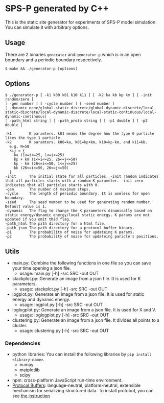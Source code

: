 # SPS-P generated by C++
This is the static site generator for experiments of SPS-P model simulation. You can simulate it with arbitrary options.

## Usage
There are 2 binaries `generator` and `generator-p` which is in an open boundary and a periodic boundary respectively.
```
$ make && ./generator-p [options]
```

## Options
```
$ ./generator-p [ -k1 k00 k01 k10 k11 ] [ -k2 ka kb kp km ] [ -init random/zero ]
[ -gen number ] [ -cycle number ] [ -seed number ]
[ -dynamic none/global-static-discrete/global-dynamic-discrete/local-static-discrete/local-dynamic-discrete/local-static-continuous/local-dynamic-continuous]
[ -path_html string ] [ -path_proto string ] [ -p1 double ] [ -p2 double ]

-k1        K paramters. k01 means the degree how the type 0 particle likes the type 1 particle.
-k2        K paramters. k00=ka, k01=kp+km, k10=kp-km, and k11=kb.
  e.g. N=50
  kij = {
    ka (1<=i<=25, 1<=j<=25)
    kp + km (1<=i<=25, 26<=j<=50)
    kp - km (26<=i<=50, 1<=j<=25)
    kb (26<=i<=50, 26<=j<=50)
  }
-init      The initial state for all particles. -init random indicates that all particles starts with a random K parameter. -init zero indicates that all particles starts with 0.
-gen       The number of maximum steps.
-cycle     The length of periodic boundary. It is useless for open boundary.
-seed      The seed number to be used for generating random number. Default value is 1.
-dynamic   The flag to change the K parameters dinamically based on static energy/dynamic energy/local static energy. K params are not updated if you omit thid flag.
-path_html The path directory for a html file.
-path_json The path directory for a protocol buffer binary.
-p1        The probability of noise for updateing K params.
-p2        The probability of noise for updateing paricle's positions.
```

## Utils
- main.py: Combine the following functions in one file so you can save your time opening a json file.
  - usage: main.py [-h] -src SRC -out OUT
- stackplot.py: Generate an image from a json file. It is used for K parameters.
  - usage: stackplot.py [-h] -src SRC -out OUT
- logplot.py: Generate an image from a json file. It is used for static energy and dynamic energy.
  - usage: logplot.py [-h] -src SRC -out OUT
- loglogplot.py: Generate an image from a json file. It is used for X and V.
  - usage: loglogplot.py [-h] -src SRC -out OUT
- clustering.py: Generate an image from a json file. It divides all points to a cluster.
  - usage: clustering.py [-h] -src SRC -out OUT

### Dependencies
- python libraries: You can install the following libraries by `pip install
  <library-name>`.
  - numpy
  - matplotlib
  - scipy
- npm: cross-platform JavaScript run-time environment.
- [Protocol Buffers](https://github.com/protocolbuffers/protobuf):
  language-neutral, platform-neutral, extensible mechanism for serializing
  structured data. To install protobuf, you can see [the
  instruction](https://github.com/protocolbuffers/protobuf/blob/master/src/README.md)
